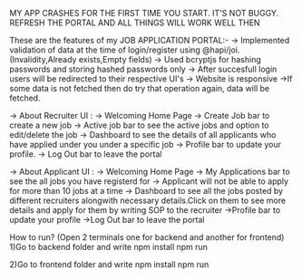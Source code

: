 MY APP CRASHES FOR THE FIRST TIME YOU START. IT'S NOT BUGGY. REFRESH THE PORTAL AND ALL THINGS WILL WORK WELL THEN

These are the features of my JOB APPLICATION PORTAL:-
-> Implemented validation of data at the time of login/register using @hapi/joi.(Invalidity,Already exists,Empty fields)
-> Used bcryptjs for hashing passwords and storing hashed passwords only
-> After succesfull login users will be redirected to their respective UI's 
-> Website is responsive
->If some data is not fetched then do try that operation again, data will be fetched.

-> About Recruiter UI :
    -> Welcoming Home Page
    -> Create Job bar to create a new job
    -> Active job bar to see the active jobs and option to edit/delete the job
    -> Dashboard to see the details of all applicants who have applied under you under a specific job
    -> Profile bar to update your profile.
    -> Log Out bar to leave the portal

-> About Applicant UI :
    -> Welcoming Home Page
    -> My Applications bar to see the all jobs you have registerd for
    -> Applicant will not be able to apply for more than 10 jobs at a time
    -> Dashboard to see all the jobs posted by different recruiters alongwith necessary details.Click on them to see more details and apply for them by writing SOP to the recruiter
    ->Profile bar to update your profile
    ->Log Out bar to leave the portal

How to run?
(Open 2 terminals one for backend and another for frontend)
1)Go to backend folder and write 
        npm install
        npm run

2)Go to frontend folder and write
        npm install
        npm run
